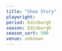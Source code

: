 ```yaml
---
title: "Shoe Story"
playwright:
period: Edinburgh
season: Edinburgh
season_sort: 500
venue: unknown
---
```

